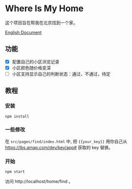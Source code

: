 # Where Is My Home

这个项目旨在帮我在北京找到一个家。

[English Document](./README_EN.md)

## 功能

- [x] 配置自己的小区浏览记录
- [x] 小区颜色随价格变深
- [ ] 小区支持显示自己的判断状态：通过，不通过，待定

## 教程

### 安装

```bash
npm install
```

### 一些修改

在 `src/pages/find/index.html` 中, 把 `{{your_key}}` 用你自己从 https://lbs.amap.com/dev/key/app# 获取的 key 替换。

### 开始

```
npm start
```

访问 http://localhost/home/find 。
